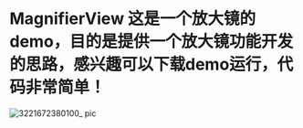 # MagnifierView  这是一个放大镜的demo，目的是提供一个放大镜功能开发的思路，感兴趣可以下载demo运行，代码非常简单！
![3221672380100_ pic](https://user-images.githubusercontent.com/22699929/210039608-b9a82cfa-26d9-44cc-957d-6509bd62724e.jpg)
